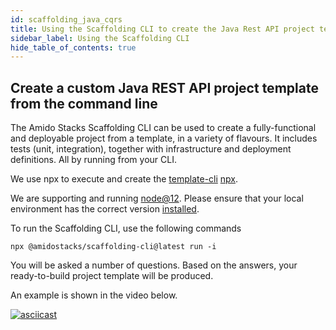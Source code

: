 ```yaml
---
id: scaffolding_java_cqrs
title: Using the Scaffolding CLI to create the Java Rest API project template
sidebar_label: Using the Scaffolding CLI
hide_table_of_contents: true
---
```


## Create a custom Java REST API project template from the command line

The Amido Stacks Scaffolding CLI can be used to create a fully-functional and deployable project from a template, in a variety of flavours.
It includes tests (unit, integration), together with infrastructure and deployment definitions. All by running from your CLI.

We use npx to execute and create the
[template-cli](https://www.npmjs.com/package/@amidostacks/scaffolding-cli)
[npx](https://www.npmjs.com/package/npx).

We are supporting and running [node@12](https://nodejs.org/en/about/releases/).
Please ensure that your local environment has the correct version [installed](https://nodejs.org/en/download/).

To run the Scaffolding CLI, use the following commands

```text
npx @amidostacks/scaffolding-cli@latest run -i  
```

You will be asked a number of questions. Based on the answers, your ready-to-build project template will be produced.

An example is shown in the video below.

[![asciicast](https://asciinema.org/a/358208.svg)](https://asciinema.org/a/358208)
